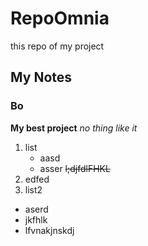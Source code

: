 # RepoOmnia
this repo of my project
## My Notes
### Bo
**My best project**
*no thing like it*
1. list
   - aasd
   - asser
   ~~l;djfdlFHKL~~
  1. edfed
2. list2
  - aserd
  - jkfhlk
  - lfvnakjnskdj


